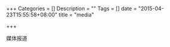 +++
Categories = []
Description = ""
Tags = []
date = "2015-04-23T15:55:58+08:00"
title = "media"

+++

媒体报道